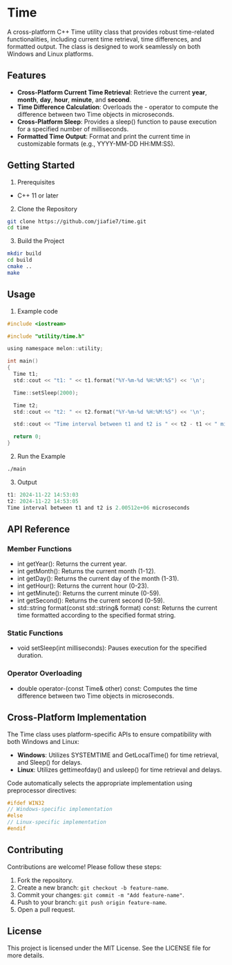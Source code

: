 # Time

A cross-platform C++ Time utility class that provides robust time-related functionalities, including current time retrieval, time differences, and formatted output. The class is designed to work seamlessly on both Windows and Linux platforms.

## Features

- **Cross-Platform Current Time Retrieval**: Retrieve the current **year**, **month**, **day**, **hour**, **minute**, and **second**.
- **Time Difference Calculation**: Overloads the - operator to compute the difference between two Time objects in microseconds.
- **Cross-Platform Sleep**: Provides a sleep() function to pause execution for a specified number of milliseconds.
- **Formatted Time Output**: Format and print the current time in customizable formats (e.g., YYYY-MM-DD HH:MM:SS).

## Getting Started

1. Prerequisites

- C++ 11 or later

2. Clone the Repository

```bash
git clone https://github.com/jiafie7/time.git
cd time
```

3. Build the Project

```bash
mkdir build
cd build
cmake ..
make
```

## Usage

1. Example code

```c
#include <iostream>

#include "utility/time.h"

using namespace melon::utility;

int main()
{
  Time t1;
  std::cout << "t1: " << t1.format("%Y-%m-%d %H:%M:%S") << '\n';

  Time::setSleep(2000);

  Time t2;
  std::cout << "t2: " << t2.format("%Y-%m-%d %H:%M:%S") << '\n';

  std::cout << "Time interval between t1 and t2 is " << t2 - t1 << " microseconds" << '\n';

  return 0;
}
```

2. Run the Example

```bash
./main
```

3. Output

```c
t1: 2024-11-22 14:53:03
t2: 2024-11-22 14:53:05
Time interval between t1 and t2 is 2.00512e+06 microseconds
```

## API Reference

### Member Functions

- int getYear(): Returns the current year.
- int getMonth(): Returns the current month (1-12).
- int getDay(): Returns the current day of the month (1-31).
- int getHour(): Returns the current hour (0-23).
- int getMinute(): Returns the current minute (0-59).
- int getSecond(): Returns the current second (0-59).
- std::string format(const std::string& format) const: Returns the current time formatted according to the specified format string.

### Static Functions

- void setSleep(int milliseconds): Pauses execution for the specified duration.

### Operator Overloading

- double operator-(const Time& other) const: Computes the time difference between two Time objects in microseconds.

## Cross-Platform Implementation

The Time class uses platform-specific APIs to ensure compatibility with both Windows and Linux:

- **Windows**: Utilizes SYSTEMTIME and GetLocalTime() for time retrieval, and Sleep() for delays.
- **Linux**: Utilizes gettimeofday() and usleep() for time retrieval and delays.

Code automatically selects the appropriate implementation using preprocessor directives:

```c
#ifdef WIN32
// Windows-specific implementation
#else
// Linux-specific implementation
#endif
```

## Contributing

Contributions are welcome! Please follow these steps:

1. Fork the repository.
2. Create a new branch: `git checkout -b feature-name`.
3. Commit your changes: `git commit -m "Add feature-name"`.
4. Push to your branch: `git push origin feature-name`.
5. Open a pull request.

## License

This project is licensed under the MIT License. See the LICENSE file for more details.
